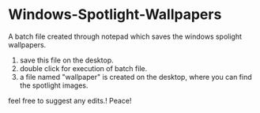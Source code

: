 # Windows-Spotlight-Wallpapers
A batch file created through notepad which saves the windows spolight wallpapers.

1. save this file on the desktop.
2. double click for execution of batch file.
3. a file named "wallpaper" is created on the desktop, where you can find the spotlight images.

feel free to suggest any edits.! Peace!
